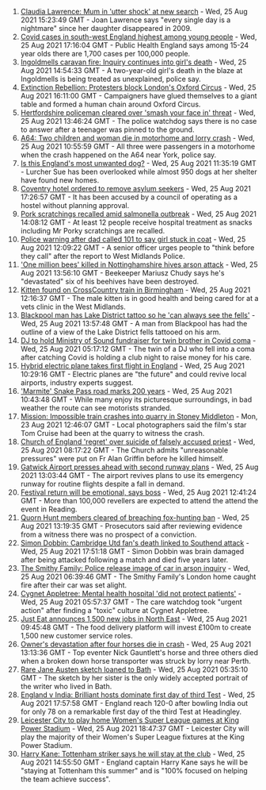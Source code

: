 1. [Claudia Lawrence: Mum in 'utter shock' at new search](https://www.bbc.co.uk/news/uk-england-york-north-yorkshire-58326788?at_medium=RSS&at_campaign=KARANGA) - Wed, 25 Aug 2021 15:23:49 GMT - Joan Lawrence says "every single day is a nightmare" since her daughter disappeared in 2009.
2. [Covid cases in south-west England highest among young people](https://www.bbc.co.uk/news/uk-england-cornwall-58331323?at_medium=RSS&at_campaign=KARANGA) - Wed, 25 Aug 2021 17:16:04 GMT - Public Health England says among 15-24 year olds there are 1,700 cases per 100,000 people.
3. [Ingoldmells caravan fire: Inquiry continues into girl's death](https://www.bbc.co.uk/news/uk-england-lincolnshire-58330391?at_medium=RSS&at_campaign=KARANGA) - Wed, 25 Aug 2021 14:54:33 GMT - A two-year-old girl's death in the blaze at Ingoldmells is being treated as unexplained, police say.
4. [Extinction Rebellion: Protesters block London's Oxford Circus](https://www.bbc.co.uk/news/uk-england-london-58324146?at_medium=RSS&at_campaign=KARANGA) - Wed, 25 Aug 2021 16:11:00 GMT - Campaigners have glued themselves to a giant table and formed a human chain around Oxford Circus.
5. [Hertfordshire policeman cleared over 'smash your face in' threat](https://www.bbc.co.uk/news/uk-england-beds-bucks-herts-58331725?at_medium=RSS&at_campaign=KARANGA) - Wed, 25 Aug 2021 13:46:24 GMT - The police watchdog says there is no case to answer after a teenager was pinned to the ground.
6. [A64: Two children and woman die in motorhome and lorry crash](https://www.bbc.co.uk/news/uk-england-york-north-yorkshire-58329545?at_medium=RSS&at_campaign=KARANGA) - Wed, 25 Aug 2021 10:55:59 GMT - All three were passengers in a motorhome when the crash happened on the A64 near York, police say.
7. [Is this England's most unwanted dog?](https://www.bbc.co.uk/news/uk-england-somerset-58330436?at_medium=RSS&at_campaign=KARANGA) - Wed, 25 Aug 2021 11:35:19 GMT - Lurcher Sue has been overlooked while almost 950 dogs at her shelter have found new homes.
8. [Coventry hotel ordered to remove asylum seekers](https://www.bbc.co.uk/news/uk-england-coventry-warwickshire-58331405?at_medium=RSS&at_campaign=KARANGA) - Wed, 25 Aug 2021 17:26:57 GMT - It has been accused by a council of operating as a hostel without planning approval.
9. [Pork scratchings recalled amid salmonella outbreak](https://www.bbc.co.uk/news/uk-england-manchester-58329447?at_medium=RSS&at_campaign=KARANGA) - Wed, 25 Aug 2021 14:08:12 GMT - At least 12 people receive hospital treatment as snacks including Mr Porky scratchings are recalled.
10. [Police warning after dad called 101 to say girl stuck in coat](https://www.bbc.co.uk/news/uk-england-58329126?at_medium=RSS&at_campaign=KARANGA) - Wed, 25 Aug 2021 12:09:22 GMT - A senior officer urges people to "think before they call" after the report to West Midlands Police.
11. ['One million bees' killed in Nottinghamshire hives arson attack](https://www.bbc.co.uk/news/uk-england-nottinghamshire-58328226?at_medium=RSS&at_campaign=KARANGA) - Wed, 25 Aug 2021 13:56:10 GMT - Beekeeper Mariusz Chudy says he's "devastated" six of his beehives have been destroyed.
12. [Kitten found on CrossCountry train in Birmingham](https://www.bbc.co.uk/news/uk-england-birmingham-58330648?at_medium=RSS&at_campaign=KARANGA) - Wed, 25 Aug 2021 12:16:37 GMT - The male kitten is in good health and being cared for at a vets clinic in the West Midlands.
13. [Blackpool man has Lake District tattoo so he 'can always see the fells'](https://www.bbc.co.uk/news/uk-england-cumbria-58333283?at_medium=RSS&at_campaign=KARANGA) - Wed, 25 Aug 2021 13:57:48 GMT - A man from Blackpool has had the outline of a view of the Lake District fells tattooed on his arm.
14. [DJ to hold Ministry of Sound fundraiser for twin brother in Covid coma](https://www.bbc.co.uk/news/uk-england-london-58320210?at_medium=RSS&at_campaign=KARANGA) - Wed, 25 Aug 2021 05:17:12 GMT - The twin of a DJ who fell into a coma after catching Covid is holding a club night to raise money for his care.
15. [Hybrid electric plane takes first flight in England](https://www.bbc.co.uk/news/uk-england-devon-58329161?at_medium=RSS&at_campaign=KARANGA) - Wed, 25 Aug 2021 10:29:16 GMT - Electric planes are "the future" and could revive local airports, industry experts suggest.
16. ['Marmite' Snake Pass road marks 200 years](https://www.bbc.co.uk/news/uk-england-derbyshire-58329767?at_medium=RSS&at_campaign=KARANGA) - Wed, 25 Aug 2021 10:43:48 GMT - While many enjoy its picturesque surroundings, in bad weather the route can see motorists stranded.
17. [Mission: Impossible train crashes into quarry in Stoney Middleton](https://www.bbc.co.uk/news/uk-england-derbyshire-58307832?at_medium=RSS&at_campaign=KARANGA) - Mon, 23 Aug 2021 12:46:07 GMT - Local photographers said the film's star Tom Cruise had been at the quarry to witness the crash.
18. [Church of England 'regret' over suicide of falsely accused priest](https://www.bbc.co.uk/news/uk-england-london-58326903?at_medium=RSS&at_campaign=KARANGA) - Wed, 25 Aug 2021 08:17:22 GMT - The Church admits "unreasonable pressures" were put on Fr Alan Griffin before he killed himself.
19. [Gatwick Airport presses ahead with second runway plans](https://www.bbc.co.uk/news/uk-england-sussex-58331705?at_medium=RSS&at_campaign=KARANGA) - Wed, 25 Aug 2021 13:03:44 GMT - The airport revives plans to use its emergency runway for routine flights despite a fall in demand.
20. [Festival return will be emotional, says boss](https://www.bbc.co.uk/news/uk-england-berkshire-58330366?at_medium=RSS&at_campaign=KARANGA) - Wed, 25 Aug 2021 12:41:24 GMT - More than 100,000 revellers are expected to attend the attend the event in Reading.
21. [Quorn Hunt members cleared of breaching fox-hunting ban](https://www.bbc.co.uk/news/uk-england-leicestershire-58328233?at_medium=RSS&at_campaign=KARANGA) - Wed, 25 Aug 2021 13:19:35 GMT - Prosecutors said after reviewing evidence from a witness there was no prospect of a conviction.
22. [Simon Dobbin: Cambridge Utd fan's death linked to Southend attack](https://www.bbc.co.uk/news/uk-england-essex-58328081?at_medium=RSS&at_campaign=KARANGA) - Wed, 25 Aug 2021 17:51:18 GMT - Simon Dobbin was brain damaged after being attacked following a match and died five years later.
23. [The Smithy Family: Police release image of car in arson inquiry](https://www.bbc.co.uk/news/uk-england-london-58326906?at_medium=RSS&at_campaign=KARANGA) - Wed, 25 Aug 2021 06:39:46 GMT - The Smithy Family's London home caught fire after their car was set alight.
24. [Cygnet Appletree: Mental health hospital 'did not protect patients'](https://www.bbc.co.uk/news/uk-england-tyne-58323174?at_medium=RSS&at_campaign=KARANGA) - Wed, 25 Aug 2021 05:57:37 GMT - The care watchdog took "urgent action" after finding a "toxic" culture at Cygnet Appletree.
25. [Just Eat announces 1,500 new jobs in North East](https://www.bbc.co.uk/news/business-58277030?at_medium=RSS&at_campaign=KARANGA) - Wed, 25 Aug 2021 09:45:48 GMT - The food delivery platform will invest £100m to create 1,500 new customer service roles.
26. [Owner's devastation after four horses die in crash](https://www.bbc.co.uk/news/uk-scotland-58309717?at_medium=RSS&at_campaign=KARANGA) - Wed, 25 Aug 2021 13:13:36 GMT - Top eventer Nick Gauntlett's horse and three others died when a broken down horse transporter was struck by lorry near Perth.
27. [Rare Jane Austen sketch loaned to Bath](https://www.bbc.co.uk/news/uk-england-somerset-58320289?at_medium=RSS&at_campaign=KARANGA) - Wed, 25 Aug 2021 05:35:10 GMT - The sketch by her sister is the only widely accepted portrait of the writer who lived in Bath.
28. [England v India: Brilliant hosts dominate first day of third Test](https://www.bbc.co.uk/sport/cricket/58334534?at_medium=RSS&at_campaign=KARANGA) - Wed, 25 Aug 2021 17:57:58 GMT - England reach 120-0 after bowling India out for only 78 on a remarkable first day of the third Test at Headingley.
29. [Leicester City to play home Women's Super League games at King Power Stadium](https://www.bbc.co.uk/sport/football/58336792?at_medium=RSS&at_campaign=KARANGA) - Wed, 25 Aug 2021 18:47:37 GMT - Leicester City will play the majority of their Women's Super League fixtures at the King Power Stadium.
30. [Harry Kane: Tottenham striker says he will stay at the club](https://www.bbc.co.uk/sport/football/58331546?at_medium=RSS&at_campaign=KARANGA) - Wed, 25 Aug 2021 14:55:50 GMT - England captain Harry Kane says he will be "staying at Tottenham this summer" and is "100% focused on helping the team achieve success".
